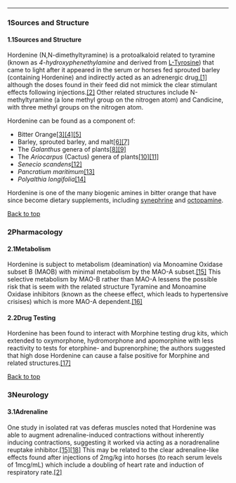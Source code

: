 





---


### 1Sources and Structure

#### 1.1Sources and Structure


Hordenine (N,N-dimethyltyramine) is a protoalkaloid related to tyramine (known as *4-hydroxyphenethylamine* and derived from [L-Tyrosine](/supplements/l-tyrosine/)) that came to light after it appeared in the serum or horses fed sprouted barley (containing Hordenine) and indirectly acted as an adrenergic drug,[[1]](#ref1) although the doses found in their feed did not mimick the clear stimulant effects following injections.[[2]](#ref2) Other related structures include N-methyltyramine (a lone methyl group on the nitrogen atom) and Candicine, with three methyl groups on the nitrogen atom.


Hordenine can be found as a component of:


* Bitter Orange[[3]](#ref3)[[4]](#ref4)[[5]](#ref5)
* Barley, sprouted barley, and malt[[6]](#ref6)[[7]](#ref7)
* The *Galanthus* genera of plants[[8]](#ref8)[[9]](#ref9)
* The *Ariocarpus* (Cactus) genera of plants[[10]](#ref10)[[11]](#ref11)
* *Senecio scandens*[[12]](#ref12)
* *Pancratium maritimum*[[13]](#ref13)
* *Polyalthia longifolia*[[14]](#ref14)

Hordenine is one of the many biogenic amines in bitter orange that have since become dietary supplements, including [synephrine](/supplements/synephrine/) and [octopamine](/supplements/octopamine/).


[Back to top](#c-sources-and-structure)
### 2Pharmacology

#### 2.1Metabolism


Hordenine is subject to metabolism (deamination) via Monoamine Oxidase subset B (MAOB) with minimal metabolism by the MAO-A subset.[[15]](#ref15) This selective metabolism by MAO-B rather than MAO-A lessens the possible risk that is seem with the related structure Tyramine and Monoamine Oxidase inhibitors (known as the cheese effect, which leads to hypertensive crisises) which is more MAO-A dependent.[[16]](#ref16)


#### 2.2Drug Testing


Hordenine has been found to interact with Morphine testing drug kits, which extended to oxymorphone, hydromorphone and apomorphine with less reactivity to tests for etorphine- and buprenorphine; the authors suggested that high dose Hordenine can cause a false positive for Morphine and related structures.[[17]](#ref17)


[Back to top](#c-pharmacology)
### 3Neurology

#### 3.1Adrenaline


One study in isolated rat vas deferas muscles noted that Hordenine was able to augment adrenaline-induced contractions without inherently inducing contractions, suggesting it worked via acting as a noradrenaline reuptake inhibitor.[[15]](#ref15)[[18]](#ref18) This may be related to the clear adrenaline-like effects found after injections of 2mg/kg into horses (to reach serum levels of 1mcg/mL) which include a doubling of heart rate and induction of respiratory rate.[[2]](#ref2)

 


